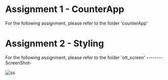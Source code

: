# Assignment 1 - CounterApp
For the following assignment, please refer to the folder 'counterApp'



# Assignment 2 - Styling
For the following assignment, please refer to the folder 'ott_screen'
  --------ScreenShot-

![ss](https://user-images.githubusercontent.com/85740535/196350960-8dad6a27-c558-40ae-92e5-22be12f1fa24.png)
